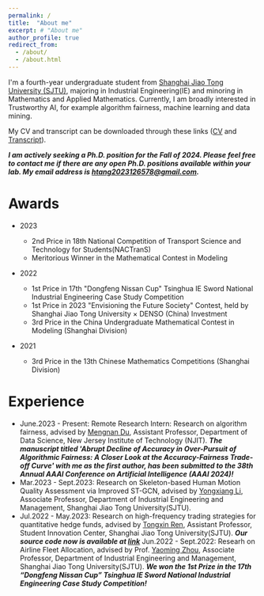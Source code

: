 ```yaml
---
permalink: /
title:  "About me"
excerpt: # "About me"
author_profile: true
redirect_from: 
  - /about/
  - /about.html
---
```


I'm a fourth-year undergraduate student from [Shanghai Jiao Tong University (SJTU)](https://me.sjtu.edu.cn/), majoring in Industrial Engineering(IE) and minoring in Mathematics and Applied Mathematics. Currently, I am broadly interested in Trustworthy AI, for example algorithm fairness, machine learning and data mining.

My CV and transcript can be downloaded through these links ([CV](files/CV_Hua_Tang.pdf) and [Transcript](files/Transcript_Hua_Tang.pdf)).

**_I am actively seeking a Ph.D. position for the Fall of 2024. Please feel free to contact me if there are any open Ph.D. positions available within your lab. My email address is htang2023126578@gmail.com._**


# **Awards**

- 2023 
  - 2nd Price in 18th National Competition of Transport Science and Technology for Students(NACTranS)
  - Meritorious Winner in the Mathematical Contest in Modeling

- 2022 
  - 1st Price in 17th "Dongfeng Nissan Cup" Tsinghua IE Sword National Industrial Engineering Case Study Competition
  - 1st Price in 2023 "Envisioning the Future Society" Contest, held by Shanghai Jiao Tong University × DENSO (China) Investment 
  - 3rd Price in the China Undergraduate Mathematical Contest in Modeling (Shanghai Division)


- 2021
  - 3rd Price in the 13th Chinese Mathematics Competitions (Shanghai Division)



# **Experience**

- June.2023 - Present: Remote Research Intern: Research on algorithm fairness, advised by [Mengnan Du](https://mengnandu.com/), Assistant Professor, Department of Data Science, New Jersey Institute of Technology (NJIT). **_The manuscript titled 'Abrupt Decline of Accuracy in Over-Pursuit of Algorithmic Fairness: A Closer Look at the Accuracy-Fairness Trade-off Curve' with me as the first author, has been submitted to the 38th Annual AAAI Conference on Artificial Intelligence (AAAI 2024)!_**
- Mar.2023 - Sept.2023: Research on Skeleton-based Human Motion Quality Assessment via Improved ST-GCN, advised by [Yongxiang Li](https://me.sjtu.edu.cn/teacher_directory1/liyongxiang.html), Associate Professor, Department of Industrial Engineering and Management, Shanghai Jiao Tong University(SJTU). 
- Jul.2022 - May.2023: Research on high-frequency trading strategies for quantitative hedge funds, advised by [Tongxin Ren](http://www.baiyulan.org.cn/leader/15/), Assistant Professor, Student Innovation Center, Shanghai Jiao Tong University(SJTU). **_Our source code now is available at [link](https://github.com/Ytang520/Research_on_High-frequency_Quantitative_Trading)_**
Jun.2022 - Sept.2022: Researh on Airline Fleet Allocation, advised by Prof. [Yaoming Zhou](https://me.sjtu.edu.cn/teacher_directory1/zhouyaoming.html), Associate Professor, Department of Industrial Engineering and Management, Shanghai Jiao Tong University(SJTU). **_We won the 1st Prize in the 17th “Dongfeng Nissan Cup” Tsinghua IE Sword National Industrial Engineering Case Study Competition!_**
